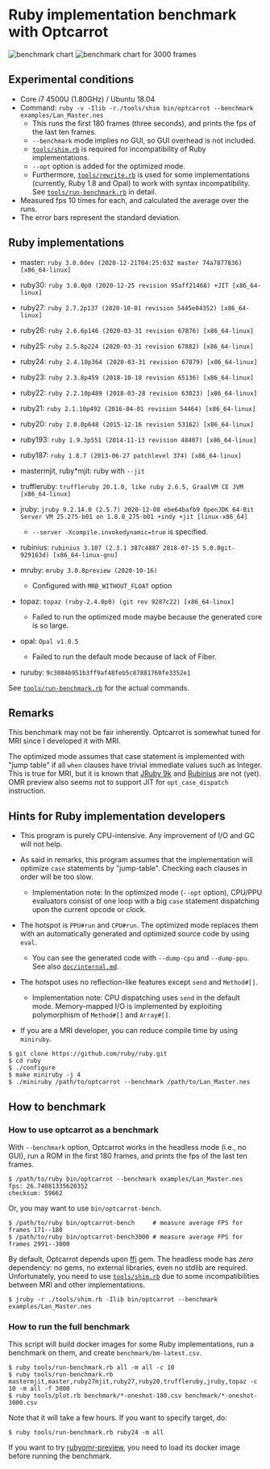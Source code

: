 # Ruby implementation benchmark with Optcarrot

![benchmark chart](benchmark-full.png)
![benchmark chart for 3000 frames](benchmark-full-3000.png)

## Experimental conditions

* Core i7 4500U (1.80GHz) / Ubuntu 18.04
* Command: `ruby -v -Ilib -r./tools/shim bin/optcarrot --benchmark examples/Lan_Master.nes`
  * This runs the first 180 frames (three seconds), and prints the fps of the last ten frames.
  * `--benchmark` mode implies no GUI, so GUI overhead is not included.
  * [`tools/shim.rb`](../tools/shim.rb) is required for incompatibility of Ruby implementations.
  * `--opt` option is added for the optimized mode.
  * Furthermore, [`tools/rewrite.rb`](../tools/rewrite.rb) is used for some implementations (currently, Ruby 1.8 and Opal) to work with syntax incompatibility.  See [`tools/run-benchmark.rb`](../tools/run-benchmark.rb) in detail.
* Measured fps 10 times for each, and calculated the average over the runs.
* The error bars represent the standard deviation.

## Ruby implementations
* master: `ruby 3.0.0dev (2020-12-21T04:25:03Z master 74a7877836) [x86_64-linux]`
* ruby30: `ruby 3.0.0p0 (2020-12-25 revision 95aff21468) +JIT [x86_64-linux]`
* ruby27: `ruby 2.7.2p137 (2020-10-01 revision 5445e04352) [x86_64-linux]`
* ruby26: `ruby 2.6.6p146 (2020-03-31 revision 67876) [x86_64-linux]`
* ruby25: `ruby 2.5.8p224 (2020-03-31 revision 67882) [x86_64-linux]`
* ruby24: `ruby 2.4.10p364 (2020-03-31 revision 67879) [x86_64-linux]`
* ruby23: `ruby 2.3.8p459 (2018-10-18 revision 65136) [x86_64-linux]`
* ruby22: `ruby 2.2.10p489 (2018-03-28 revision 63023) [x86_64-linux]`
* ruby21: `ruby 2.1.10p492 (2016-04-01 revision 54464) [x86_64-linux]`
* ruby20: `ruby 2.0.0p648 (2015-12-16 revision 53162) [x86_64-linux]`
* ruby193: `ruby 1.9.3p551 (2014-11-13 revision 48407) [x86_64-linux]`
* ruby187: `ruby 1.8.7 (2013-06-27 patchlevel 374) [x86_64-linux]`

* mastermjit, ruby\*mjit: ruby with `--jit`

* truffleruby: `truffleruby 20.1.0, like ruby 2.6.5, GraalVM CE JVM [x86_64-linux]`
* jruby: `jruby 9.2.14.0 (2.5.7) 2020-12-08 ebe64bafb9 OpenJDK 64-Bit Server VM 25.275-b01 on 1.8.0_275-b01 +indy +jit [linux-x86_64]`
  * `--server -Xcompile.invokedynamic=true` is specified.

* rubinius: `rubinius 3.107 (2.3.1 387c4887 2018-07-15 5.0.0git-929163d) [x86_64-linux-gnu]`

* mruby: `mruby 3.0.0preview (2020-10-16)`
  * Configured with `MRB_WITHOUT_FLOAT` option

* topaz: `topaz (ruby-2.4.0p0) (git rev 9287c22) [x86_64-linux]`
  * Failed to run the optimized mode maybe because the generated core is so large.

* opal: `Opal v1.0.5`
  * Failed to run the default mode because of lack of Fiber.

* ruruby: `9c3084b951b3ff9af48feb5c87881760fe3352e1`

See [`tools/run-benchmark.rb`](../tools/run-benchmark.rb) for the actual commands.

## Remarks

This benchmark may not be fair inherently.  Optcarrot is somewhat tuned for MRI since I developed it with MRI.

The optimized mode assumes that case statement is implemented with "jump table" if all `when` clauses have trivial immediate values such as Integer.  This is true for MRI, but it is known that [JRuby 9k](https://github.com/jruby/jruby/issues/3672) and [Rubinius](https://github.com/rubinius/rubinius-code/issues/2) are not (yet).  OMR preview also seems not to support JIT for `opt_case_dispatch` instruction.

## Hints for Ruby implementation developers

* This program is purely CPU-intensive.  Any improvement of I/O and GC will not help.

* As said in remarks, this program assumes that the implementation will optimize `case` statements by "jump-table".  Checking each clauses in order will be too slow.
  * Implementation note: In the optimized mode (`--opt` option), CPU/PPU evaluators consist of one loop with a big `case` statement dispatching upon the current opcode or clock.

* The hotspot is `PPU#run` and `CPU#run`.  The optimized mode replaces them with an automatically generated and optimized source code by using `eval`.
  * You can see the generated code with `--dump-cpu` and `--dump-ppu`.  See also [`doc/internal.md`](internal.md).

* The hotspot uses no reflection-like features except `send` and `Method#[]`.
  * Implementation note: CPU dispatching uses `send` in the default mode.  Memory-mapped I/O is implemented by exploiting polymorphism of `Method#[]` and `Array#[]`.

* If you are a MRI developer, you can reduce compile time by using `miniruby`.

~~~~
$ git clone https://github.com/ruby/ruby.git
$ cd ruby
$ ./configure
$ make miniruby -j 4
$ ./miniruby /path/to/optcarrot --benchmark /path/to/Lan_Master.nes
~~~~

## How to benchmark
### How to use optcarrot as a benchmark

With `--benchmark` option, Optcarrot works in the headless mode (i.e., no GUI), run a ROM in the first 180 frames, and prints the fps of the last ten frames.

    $ /path/to/ruby bin/optcarrot --benchmark examples/Lan_Master.nes
    fps: 26.74081335620352
    checksum: 59662

Or, you may want to use `bin/optcarrot-bench`.

    $ /path/to/ruby bin/optcarrot-bench     # measure average FPS for frames 171--180
    $ /path/to/ruby bin/optcarrot-bench3000 # measure average FPS for frames 2991--3000

By default, Optcarrot depends upon [ffi] gem.  The headless mode has *zero* dependency: no gems, no external libraries, even no stdlib are required.  Unfortunately, you need to use [`tools/shim.rb`](../tools/shim.rb) due to some incompatibilities between MRI and other implementations.

    $ jruby -r ./tools/shim.rb -Ilib bin/optcarrot --benchmark examples/Lan_Master.nes

### How to run the full benchmark

This script will build docker images for some Ruby implementations, run a benchmark on them, and create `benchmark/bm-latest.csv`.

    $ ruby tools/run-benchmark.rb all -m all -c 10
    $ ruby tools/run-benchmark.rb mastermjit,master,ruby27mjit,ruby27,ruby20,truffleruby,jruby,topaz -c 10 -m all -f 3000
    $ ruby tools/plot.rb benchmark/*-oneshot-180.csv benchmark/*-oneshot-3000.csv

Note that it will take a few hours.  If you want to specify target, do:

    $ ruby tools/run-benchmark.rb ruby24 -m all

If you want to try [rubyomr-preview][omr], you need to load its docker image before running the benchmark.

[ffi]: http://rubygems.org/gems/ffi
[omr]: https://github.com/rubyomr-preview/rubyomr-preview
